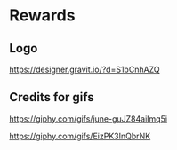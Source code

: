 # Rewards

## Logo
https://designer.gravit.io/?d=S1bCnhAZQ


## Credits for gifs
https://giphy.com/gifs/june-guJZ84aiImq5i

https://giphy.com/gifs/EizPK3InQbrNK

